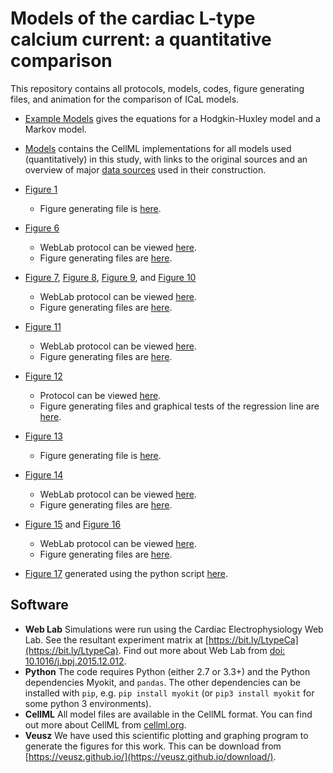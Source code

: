 # Models of the cardiac L-type calcium current: a quantitative comparison
This repository contains all protocols, models, codes, figure generating files, and animation for the comparison of ICaL models.

- [Example Models](https://github.com/CardiacModelling/ical-review/blob/master/Example_Models.ipynb) gives the equations for a Hodgkin-Huxley model and a Markov model. 
- [Models](https://github.com/CardiacModelling/ical-review/tree/master/Models) contains the CellML implementations for all models used (quantitatively) in this study, with links to the original sources and an overview of major [data sources](https://github.com/CardiacModelling/ical-model-comparison/blob/master/Models/data.md) used in their construction.
- [Figure 1](https://github.com/CardiacModelling/ical-model-comparison/blob/master/Data_Analysis/AP_CaT_Clamp/AP_Clamp_protocol/figure1.pdf)
	- Figure generating file is [here](https://github.com/CardiacModelling/ical-model-comparison/tree/master/Data_Analysis/AP_CaT_Clamp/AP_Clamp_protocol).
- [Figure 6](https://github.com/CardiacModelling/ical-review/blob/master/Data_Analysis/Driving_term/figure6.pdf)
	- WebLab protocol can be viewed [here](https://github.com/CardiacModelling/ical-review/tree/master/Protocols/Driving_Term_Range).
	- Figure generating files are [here](https://github.com/CardiacModelling/ical-review/tree/master/Data_Analysis/Driving_term).
- [Figure 7](https://github.com/CardiacModelling/ical-review/blob/master/Data_Analysis/Kinetic_protocols/figure7.pdf), [Figure 8](https://github.com/CardiacModelling/ical-model-comparison/blob/master/Data_Analysis/Kinetic_protocols/figure8.pdf), [Figure 9](https://github.com/CardiacModelling/ical-review/blob/master/Data_Analysis/Kinetic_protocols/figure9.pdf), and [Figure 10](https://github.com/CardiacModelling/ical-review/blob/master/Data_Analysis/Kinetic_protocols/figure10.pdf)
	- WebLab protocol can be viewed [here](https://github.com/CardiacModelling/ical-review/tree/master/Protocols/Kinetic_Protcols).
	- Figure generating files are [here](https://github.com/CardiacModelling/ical-review/tree/master/Data_Analysis/Kinetic_protocols).
- [Figure 11](https://github.com/CardiacModelling/ical-review/blob/master/Data_Analysis/calcium_sensitivity/CDI/figure11.pdf)
	- WebLab protocol can be viewed [here](https://github.com/CardiacModelling/ical-review/tree/master/Protocols/Calcium-dependent%20inactivation).
	- Figure generating files are [here](https://github.com/CardiacModelling/ical-review/tree/master/Data_Analysis/calcium_sensitivity/CDI).
- [Figure 12](https://github.com/CardiacModelling/ical-review/blob/master/Data_Analysis/calcium_sensitivity/ic50/figure12.pdf)
	- Protocol can be viewed [here](https://github.com/CardiacModelling/ical-review/tree/master/Protocols/ic50).
	- Figure generating files and graphical tests of the regression line are [here](https://github.com/CardiacModelling/ical-review/tree/master/Data_Analysis/calcium_sensitivity/ic50).
- [Figure 13](https://github.com/CardiacModelling/ical-model-comparison/blob/master/Data_Analysis/AP_CaT_Clamp/AP_Clamp_protocol/figure13.pdf)
	- Figure generating file is [here](https://github.com/CardiacModelling/ical-model-comparison/tree/master/Data_Analysis/AP_CaT_Clamp/AP_Clamp_protocol).  
- [Figure 14](https://github.com/CardiacModelling/ical-review/blob/master/Data_Analysis/AP_CaT_Clamp/ICal_All/figure14.pdf)
	- WebLab protocol can be viewed [here](https://github.com/CardiacModelling/ical-review/tree/master/Protocols/Action_Potential_Clamps).
	- Figure generating files are [here](https://github.com/CardiacModelling/ical-review/tree/master/Data_Analysis/AP_CaT_Clamp/ICal_All).
- [Figure 15](https://github.com/CardiacModelling/ical-review/blob/master/Data_Analysis/AP_CaT_Clamp/Open_Prob_AP_CaT_Clamp/figure15.pdf) and [Figure 16](https://github.com/CardiacModelling/ical-review/blob/master/Data_Analysis/AP_CaT_Clamp/Open_Prob_AP_CaT_Clamp/figure16.pdf)
	- WebLab protocol can be viewed [here](https://github.com/CardiacModelling/ical-review/tree/master/Protocols/Action_Potential_Clamps/AP%20CaT%20Clamp%20(inherent%20localization)).
	- Figure generating files are [here](https://github.com/CardiacModelling/ical-review/tree/master/Data_Analysis/AP_CaT_Clamp/Open_Prob_AP_CaT_Clamp).

- [Figure 17](https://github.com/CardiacModelling/ical-review/blob/master/Data_Analysis/Kinetic_protocols/figure17.pdf) generated using the python script [here](https://github.com/CardiacModelling/ical-review/blob/master/Data_Analysis/Kinetic_protocols/figure17.py).

## Software
- **Web Lab** Simulations were run using the Cardiac Electrophysiology Web Lab.
  See the resultant experiment matrix at [https://bit.ly/LtypeCa](https://bit.ly/LtypeCa).
  Find out more about Web Lab from [doi: 10.1016/j.bpj.2015.12.012](https://dx.doi.org/10.1016%2Fj.bpj.2015.12.012).
- **Python** The code requires Python (either 2.7 or 3.3+) and the Python dependencies Myokit, and `pandas`.
  The other dependencies can be installed with `pip`, e.g. `pip install myokit` (or `pip3 install myokit` for some python 3 environments).
- **CellML** All model files are available in the CellML format.
  You can find out more about CellML from [cellml.org](https://www.cellml.org/).
- **Veusz** We have used this scientific plotting and graphing program to generate the figures for this work.
  This can be download from [https://veusz.github.io/](https://veusz.github.io/download/).

